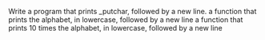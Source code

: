 Write a program that prints _putchar, followed by a new line.
 a function that prints the alphabet, in lowercase, followed by a new line
a function that prints 10 times the alphabet, in lowercase, followed by a new line

